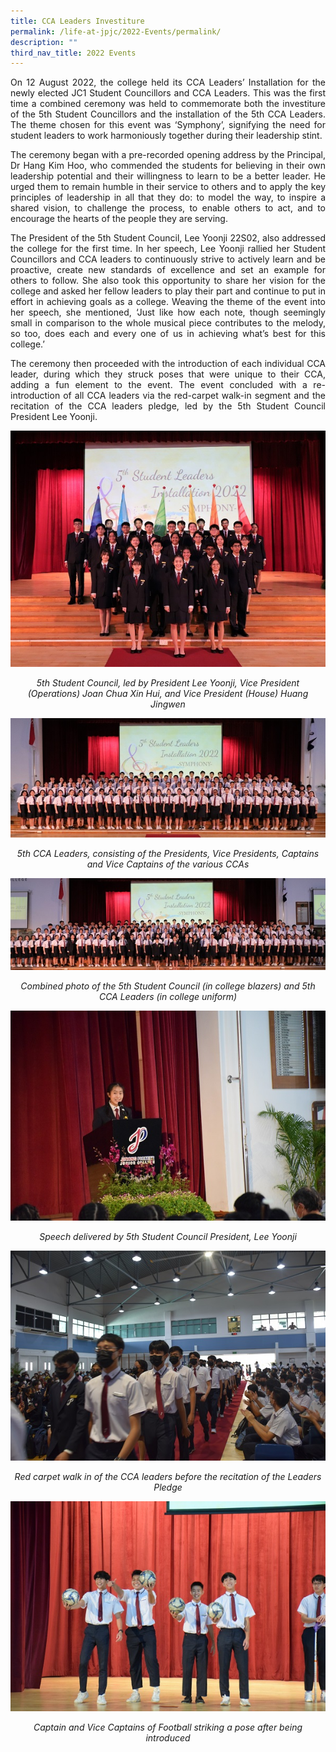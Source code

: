```yaml
---
title: CCA Leaders Investiture
permalink: /life-at-jpjc/2022-Events/permalink/
description: ""
third_nav_title: 2022 Events
---
```

<div align=justify>

On 12 August 2022, the college held its CCA Leaders’ Installation for the newly elected JC1 Student Councillors and CCA Leaders. This was the first time a combined ceremony was held to commemorate both the investiture of the 5th Student Councillors and the installation of the 5th CCA Leaders. The theme chosen for this event was ‘Symphony’, signifying the need for student leaders to work harmoniously together during their leadership stint.

The ceremony began with a pre-recorded opening address by the Principal, Dr Hang Kim Hoo, who commended the students for believing in their own leadership potential and their willingness to learn to be a better leader. He urged them to remain humble in their service to others and to apply the key principles of leadership in all that they do: to model the way, to inspire a shared vision, to challenge the process, to enable others to act, and to encourage the hearts of the people they are serving.

The President of the 5th Student Council, Lee Yoonji 22S02, also addressed the college for the first time. In her speech, Lee Yoonji rallied her Student Councillors and CCA leaders to continuously strive to actively learn and be proactive, create new standards of excellence and set an example for others to follow. She also took this opportunity to share her vision for the college and asked her fellow leaders to play their part and continue to put in effort in achieving goals as a college. Weaving the theme of the event into her speech, she mentioned, ‘Just like how each note, though seemingly small in comparison to the whole musical piece contributes to the melody, so too, does each and every one of us in achieving what’s best for this college.’

The ceremony then proceeded with the introduction of each individual CCA leader, during which they struck poses that were unique to their CCA, adding a fun element to the event. The event concluded with a re-introduction of all CCA leaders via the red-carpet walk-in segment and the recitation of the CCA leaders pledge, led by the 5th Student Council President Lee Yoonji.
</div>


![](/images/Life%20@%20JPJC/2022%20Events/CCA%20Leaders%20Investiture%201208/Photo%20A%20(1).jpg)<figcaption align=center><em>5th Student Council, led by President Lee Yoonji, Vice President (Operations) Joan Chua Xin Hui, and Vice President (House) Huang Jingwen</em></figcaption> 

![](/images/Life%20@%20JPJC/2022%20Events/CCA%20Leaders%20Investiture%201208/Photo%20B%20(1).jpg)<figcaption align=center><em>5th CCA Leaders, consisting of the Presidents, Vice Presidents, Captains and Vice Captains of the various CCAs</em></figcaption> 

![](/images/Life%20@%20JPJC/2022%20Events/CCA%20Leaders%20Investiture%201208/Photo%20C%20(1).jpg)<figcaption align=center><em>Combined photo of the 5th Student Council (in college blazers) and 5th CCA Leaders (in college uniform)</em></figcaption> 

![](/images/Life%20@%20JPJC/2022%20Events/CCA%20Leaders%20Investiture%201208/Photo%20D%20(1).jpg)<figcaption align=center><em>Speech delivered by 5th Student Council President, Lee Yoonji</em></figcaption> 

![](/images/Life%20@%20JPJC/2022%20Events/CCA%20Leaders%20Investiture%201208/Photo%20E%20(1).jpg)<figcaption align=center><em>Red carpet walk in of the CCA leaders before the recitation of the Leaders Pledge</em></figcaption> 

![](/images/Life%20@%20JPJC/2022%20Events/CCA%20Leaders%20Investiture%201208/Photo%20F%20(2).jpg)<figcaption align=center><em>Captain and Vice Captains of Football striking a pose after being introduced</em></figcaption> 
